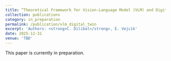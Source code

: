 ```yaml
---
title: “Theoretical Framework for Vision-Language Model (VLM) and Digital Twin Integration for Enhanced Offline Programming (OLP) in Industrial Robotics"
collection: publications
category: in_preparation
permalink: /publication/vlm_digital_twin
excerpt: 'Authors: <strong>C. Dilibal</strong>, E. Vejcik'
date: 2025-12-31
venue: 'TBD'
---
```


This paper is currently in preparation.
